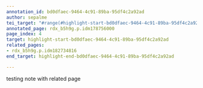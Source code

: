 ```yaml
---
annotation_id: bd0dfaec-9464-4c91-89ba-95df4c2a92ad
author: sepalme
tei_target: "#range(#highlight-start-bd0dfaec-9464-4c91-89ba-95df4c2a92ad, #highlight-end-bd0dfaec-9464-4c91-89ba-95df4c2a92ad)"
annotated_page: rdx_b5h9g.p.idm178756000
page_index: 4
target: highlight-start-bd0dfaec-9464-4c91-89ba-95df4c2a92ad
related_pages:
- rdx_b5h9g.p.idm182734816
end_target: highlight-end-bd0dfaec-9464-4c91-89ba-95df4c2a92ad

---
```

testing note with related page